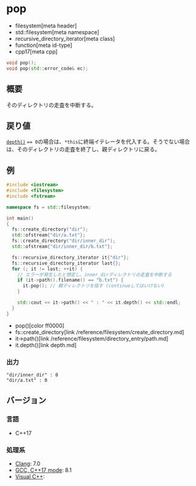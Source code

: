 # pop
* filesystem[meta header]
* std::filesystem[meta namespace]
* recursive_directory_iterator[meta class]
* function[meta id-type]
* cpp17[meta cpp]

```cpp
void pop();
void pop(std::error_code& ec);
```

## 概要
そのディレクトリの走査を中断する。


## 戻り値
[`depth()`](depth.md) `== 0`の場合は、`*this`に終端イテレータを代入する。そうでない場合は、そのディレクトリの走査を終了し、親ディレクトリに戻る。


## 例
```cpp example
#include <iostream>
#include <filesystem>
#include <fstream>

namespace fs = std::filesystem;

int main()
{
  fs::create_directory("dir");
  std::ofstream{"dir/a.txt"};
  fs::create_directory("dir/inner_dir");
  std::ofstream{"dir/inner_dir/b.txt"};

  fs::recursive_directory_iterator it{"dir"};
  fs::recursive_directory_iterator last{};
  for (; it != last; ++it) {
    // エラーが発生したと想定し、inner_dirディレクトリの走査を中断する
    if (it->path().filename() == "b.txt") {
      it.pop(); // 親ディレクトリを指す (continueしてはいけない)
    }

    std::cout << it->path() << " : " << it.depth() << std::endl;
  }
}
```
* pop()[color ff0000]
* fs::create_directory[link /reference/filesystem/create_directory.md]
* it->path()[link /reference/filesystem/directory_entry/path.md]
* it.depth()[link depth.md]

### 出力
```
"dir/inner_dir" : 0
"dir/a.txt" : 0
```

## バージョン
### 言語
- C++17

### 処理系
- [Clang](/implementation.md#clang): 7.0
- [GCC, C++17 mode](/implementation.md#gcc): 8.1
- [Visual C++](/implementation.md#visual_cpp):

